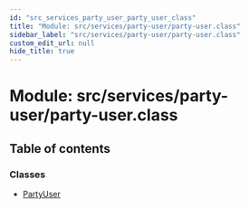 ```yaml
---
id: "src_services_party_user_party_user_class"
title: "Module: src/services/party-user/party-user.class"
sidebar_label: "src/services/party-user/party-user.class"
custom_edit_url: null
hide_title: true
---
```


# Module: src/services/party-user/party-user.class

## Table of contents

### Classes

- [PartyUser](../classes/src_services_party_user_party_user_class.partyuser.md)
